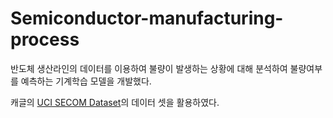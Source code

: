 # Semiconductor-manufacturing-process
반도체 생산라인의 데이터를 이용하여 불량이 발생하는 상황에 대해 분석하여 불량여부를 예측하는 기계학습 모델을 개발했다.

캐글의 [UCI SECOM Dataset](https://www.kaggle.com/paresh2047/uci-semcom)의 데이터 셋을 활용하였다. 
